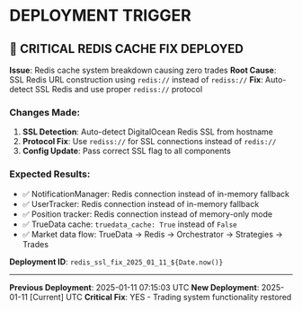 # DEPLOYMENT TRIGGER

## 🚀 CRITICAL REDIS CACHE FIX DEPLOYED

**Issue**: Redis cache system breakdown causing zero trades
**Root Cause**: SSL Redis URL construction using `redis://` instead of `rediss://`
**Fix**: Auto-detect SSL Redis and use proper `rediss://` protocol

### Changes Made:
1. **SSL Detection**: Auto-detect DigitalOcean Redis SSL from hostname
2. **Protocol Fix**: Use `rediss://` for SSL connections instead of `redis://`
3. **Config Update**: Pass correct SSL flag to all components

### Expected Results:
- ✅ NotificationManager: Redis connection instead of in-memory fallback
- ✅ UserTracker: Redis connection instead of in-memory fallback  
- ✅ Position tracker: Redis connection instead of memory-only mode
- ✅ TrueData cache: `truedata_cache: True` instead of `False`
- ✅ Market data flow: TrueData → Redis → Orchestrator → Strategies → Trades

**Deployment ID**: `redis_ssl_fix_2025_01_11_${Date.now()}`

---

**Previous Deployment**: 2025-01-11 07:15:03 UTC
**New Deployment**: 2025-01-11 [Current] UTC
**Critical Fix**: YES - Trading system functionality restored 